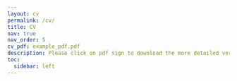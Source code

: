 ```yaml
---
layout: cv
permalink: /cv/
title: CV
nav: true
nav_order: 5
cv_pdf: example_pdf.pdf
description: Please click on pdf sign to download the more detailed version in pdf.
toc:
  sidebar: left
---
```


